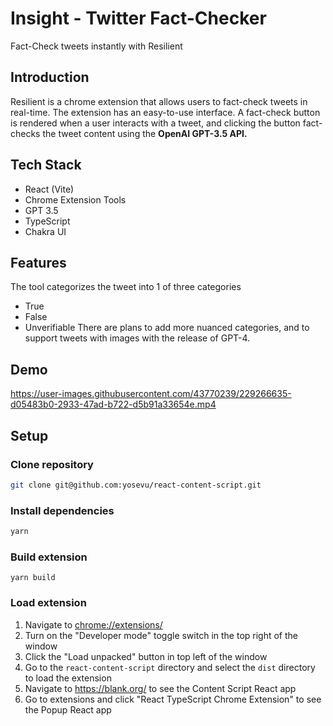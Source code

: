 # Insight - Twitter Fact-Checker
Fact-Check tweets instantly with Resilient

## Introduction
Resilient is a chrome extension that allows users to fact-check tweets in real-time. The extension has an easy-to-use interface. A fact-check button is rendered when a user interacts with a tweet, and clicking the button fact-checks the tweet content using the <strong>OpenAI GPT-3.5 API.</strong>

## Tech Stack
- React (Vite)
- Chrome Extension Tools
- GPT 3.5
- TypeScript
- Chakra UI

## Features
The tool categorizes the tweet into 1 of three categories
- True
- False
- Unverifiable
There are plans to add more nuanced categories, and to support tweets with images with the release of GPT-4.

## Demo
https://user-images.githubusercontent.com/43770239/229266635-d05483b0-2933-47ad-b722-d5b91a33654e.mp4

## Setup

### Clone repository
```sh
git clone git@github.com:yosevu/react-content-script.git
```

### Install dependencies
```sh
yarn
```

### Build extension
```
yarn build
```

### Load extension

1. Navigate to [chrome://extensions/](chrome://extensions/)
1. Turn on the "Developer mode" toggle switch in the top right of the window
1. Click the "Load unpacked" button in top left of the window
1. Go to the `react-content-script` directory and select the `dist` directory to load the extension
1. Navigate to https://blank.org/ to see the Content Script React app
1. Go to extensions and click "React TypeScript Chrome Extension" to see the Popup React app
